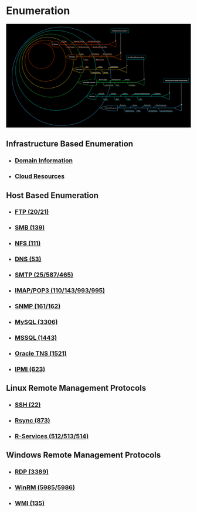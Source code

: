 # Enumeration
<p align="center">
  <img src="/Immagini/Enumeration/enumeration-1.png" />
</p>

## Infrastructure Based Enumeration
- ### [Domain Information](Infrastructure_Based_Enumeration\Domain_Information.md)
- ### [Cloud Resources](Infrastructure_Based_Enumeration\Domain_Information.md)

## Host Based Enumeration
- ### [FTP (20/21)]()
- ### [SMB (139)](Host_Based_Enumeration\SMB.md)
- ### [NFS (111)](Host_Based_Enumeration\NFS.md)
- ### [DNS (53)](Host_Based_Enumeration\DNS.md)
- ### [SMTP (25/587/465)](Host_Based_Enumeration\SMTP.md)
- ### [IMAP/POP3 (110/143/993/995)](Host_Based_Enumeration\IMAP_POP3.md)
- ### [SNMP (161/162)](Host_Based_Enumeration\SNMP.md)
- ### [MySQL (3306)](Host_Based_Enumeration\MySQL.md)
- ### [MSSQL (1443)](Metodologia\2-EnumerationHost_Based_Enumeration\\MSSQL.md)
- ### [Oracle TNS (1521)](Host_Based_Enumeration\Oracle_TNS.md)
- ### [IPMI (623)](Host_Based_Enumeration\IPMI.md)

## Linux Remote Management Protocols
- ### [SSH (22)](Linux_Remote_Management_Protocols\SSH.md)
- ### [Rsync (873)](Linux_Remote_Management_Protocols\Rsync.md)
- ### [R-Services (512/513/514)](Linux_Remote_Management_Protocols\R-Services.md)


## Windows Remote Management Protocols
- ### [RDP (3389)](Windows_Remote_Management_Protocols\RDP.md)
- ### [WinRM (5985/5986)](Windows_Remote_Management_Protocols\WinRM.md)
- ### [WMI (135)](Windows_Remote_Management_Protocols\WMI.md)
